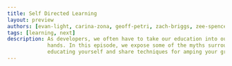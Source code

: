```yaml
---
title: Self Directed Learning
layout: preview
authors: [evan-light, carina-zona, geoff-petri, zach-briggs, zee-spencer]
tags: [learning, next]
description: As developers, we often have to take our education into our own
             hands. In this episode, we expose some of the myths surrounding
             educating yourself and share techniques for amping your growth.
---
```

